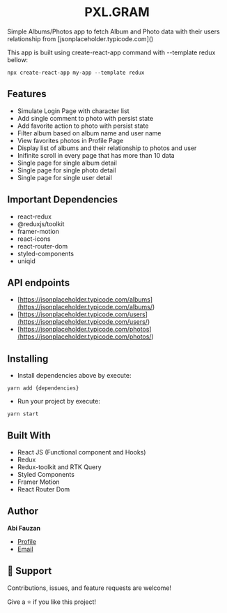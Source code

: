 <h1 align="center">PXL.GRAM</h1>

<p>
Simple Albums/Photos app to fetch Album and Photo data with their users relationship from [jsonplaceholder.typicode.com](<https://jsonplaceholder.typicode.com/>)

</p>

This app is built using create-react-app command with --template redux bellow:
```
npx create-react-app my-app --template redux
```

## Features

* Simulate Login Page with character list
* Add single comment to photo with persist state
* Add favorite action to photo with persist state
* Filter album based on album name and user name
* View favorites photos in Profile Page
* Display list of albums and their relationship to photos and user
* Inifinite scroll in every page that has more than 10 data
* Single page for single album detail
* Single page for single photo detail
* Single page for single user detail

## Important Dependencies
- react-redux
- @reduxjs/toolkit
- framer-motion
- react-icons
- react-router-dom
- styled-components
- uniqid

## API endpoints
- [https://jsonplaceholder.typicode.com/albums](<https://jsonplaceholder.typicode.com/albums/>)
- [https://jsonplaceholder.typicode.com/users](<https://jsonplaceholder.typicode.com/users/>)
- [https://jsonplaceholder.typicode.com/photos](<https://jsonplaceholder.typicode.com/photos/>)

## Installing

* Install dependencies above by execute:
```
yarn add {dependencies}
```

* Run your project by execute:
```
yarn start
```

## Built With

- React JS (Functional component and Hooks)
- Redux 
- Redux-toolkit and RTK Query
- Styled Components
- Framer Motion
- React Router Dom

## Author

**Abi Fauzan**

- [Profile](https://www.linkedin.com/in/abifauzan/ "Abi Fauzan")
- [Email](mailto:abifauzan234@gmail.com?subject=Hi "Hi!")

## 🤝 Support

Contributions, issues, and feature requests are welcome!

Give a ⭐️ if you like this project!